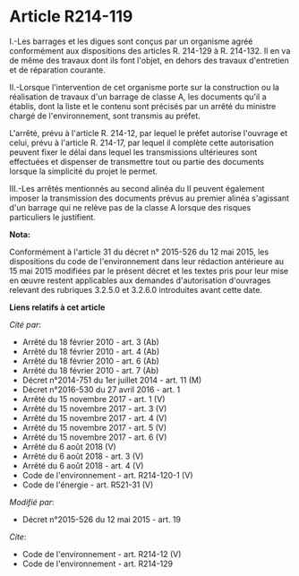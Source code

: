 # Article R214-119

I.-Les barrages et les digues sont conçus par un organisme agréé conformément aux dispositions des articles R. 214-129 à R.
214-132. Il en va de même des travaux dont ils font l'objet, en dehors des travaux d'entretien et de réparation courante. 

II.-Lorsque l'intervention de cet organisme porte sur la construction ou la réalisation de travaux d'un barrage de classe A,
les documents qu'il a établis, dont la liste et le contenu sont précisés par un arrêté du ministre chargé de l'environnement,
sont transmis au préfet. 

L'arrêté, prévu à l'article R. 214-12, par lequel le préfet autorise l'ouvrage et celui, prévu à l'article R. 214-17, par
lequel il complète cette autorisation peuvent fixer le délai dans lequel les transmissions ultérieures sont effectuées et
dispenser de transmettre tout ou partie des documents lorsque la simplicité du projet le permet. 

III.-Les arrêtés mentionnés au second alinéa du II peuvent également imposer la transmission des documents prévus au premier
alinéa s'agissant d'un barrage qui ne relève pas de la classe A lorsque des risques particuliers le justifient.

**Nota:**

Conformément à l'article 31 du décret n° 2015-526 du 12 mai 2015, les dispositions du code de l'environnement dans leur
rédaction antérieure au 15 mai 2015 modifiées par le présent décret et les textes pris pour leur mise en œuvre restent
applicables aux demandes d'autorisation d'ouvrages relevant des rubriques 3.2.5.0 et 3.2.6.0 introduites avant cette date.

**Liens relatifs à cet article**

_Cité par_:

  - Arrêté du 18 février 2010 - art. 3 (Ab)
  - Arrêté du 18 février 2010 - art. 4 (Ab)
  - Arrêté du 18 février 2010 - art. 6 (Ab)
  - Arrêté du 18 février 2010 - art. 7 (Ab)
  - Décret n°2014-751 du 1er juillet 2014 - art. 11 (M)
  - Décret n°2016-530 du 27 avril 2016 - art. 1
  - Arrêté du 15 novembre 2017 - art. 1 (V)
  - Arrêté du 15 novembre 2017 - art. 3 (V)
  - Arrêté du 15 novembre 2017 - art. 4 (V)
  - Arrêté du 15 novembre 2017 - art. 5 (V)
  - Arrêté du 15 novembre 2017 - art. 6 (V)
  - Arrêté du 6 août 2018 (V)
  - Arrêté du 6 août 2018 - art. 3 (V)
  - Arrêté du 6 août 2018 - art. 4 (V)
  - Code de l'environnement - art. R214-120-1 (V)
  - Code de l'énergie - art. R521-31 (V)

_Modifié par_:

  - Décret n°2015-526 du 12 mai 2015 - art. 19

_Cite_:

  - Code de l'environnement - art. R214-12 (V)
  - Code de l'environnement - art. R214-129

